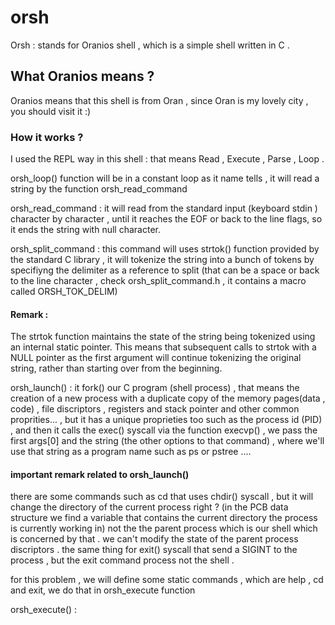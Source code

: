 # orsh
Orsh : stands for Oranios shell , which is a simple shell written in C .

## What Oranios means ?
 Oranios means that this shell is from Oran , since Oran is my lovely city , you should visit it :)


### How it works ?

I used the REPL way in this shell : that means Read , Execute , Parse , Loop .

orsh_loop() function will be in a constant loop as it name tells , it will read a string by the function orsh_read_command

orsh_read_command : it will read from the standard input (keyboard stdin ) character by character , until it reaches the EOF or back to the line flags, so it ends the string with null character.

orsh_split_command : this command will uses strtok() function provided by the standard C library , it will tokenize the string into a bunch of tokens by specifiyng the delimiter as a reference to split (that can be a space or back to the line character , check orsh_split_command.h , it contains a macro called ORSH_TOK_DELIM)
#### Remark : 

The strtok function maintains the state of the string being tokenized using an internal static pointer. This means that subsequent calls to strtok with a NULL pointer as the first argument will continue tokenizing the original string, rather than starting over from the beginning.

orsh_launch() : it fork() our C program (shell process) , that means the creation of a new process with a duplicate copy of the  memory pages(data , code) , file discriptors , registers and stack pointer and other common proprities... , but it has a unique proprieties too such as the process id (PID) , and then it calls the exec() syscall via the function execvp() , we pass the first args[0] and the string (the other options to that command) , where we'll use that string as a program name such as ps or pstree ....


#### important remark related to orsh_launch()

there are some commands such as cd that uses chdir() syscall , but it will change the directory of the current process right ? (in the PCB data structure we find a variable that contains the current directory the process is currently working in) not the the parent process which is our shell which is concerned by that . we can't modify the state of the parent process discriptors . the same thing for exit() syscall that send a SIGINT to the process , but the exit command process not the shell .

for this problem , we will define some static commands , which are help , cd and exit, we do that in orsh_execute function

orsh_execute() : 
